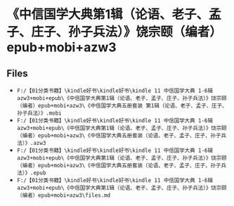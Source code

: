# 《中信国学大典第1辑（论语、老子、孟子、庄子、孙子兵法）》饶宗颐（编者）epub+mobi+azw3

## Files

- `F:/【01分类书籍】\kindle好书\kindle好书\kindle 11 中信国学大典 1-6辑 azw3+mobi+epub\《中信国学大典第1辑（论语、老子、孟子、庄子、孙子兵法）》饶宗颐（编者）epub+mobi+azw3\《中信国学大典五册套装 第1辑（论语、老子、孟子、庄子、孙子兵法）》.mobi`
- `F:/【01分类书籍】\kindle好书\kindle好书\kindle 11 中信国学大典 1-6辑 azw3+mobi+epub\《中信国学大典第1辑（论语、老子、孟子、庄子、孙子兵法）》饶宗颐（编者）epub+mobi+azw3\《中信国学大典五册套装（论语、老子、孟子、庄子、孙子兵法）》.azw3`
- `F:/【01分类书籍】\kindle好书\kindle好书\kindle 11 中信国学大典 1-6辑 azw3+mobi+epub\《中信国学大典第1辑（论语、老子、孟子、庄子、孙子兵法）》饶宗颐（编者）epub+mobi+azw3\《中信国学大典五册套装（论语、老子、孟子、庄子、孙子兵法）》.epub`
- `F:/【01分类书籍】\kindle好书\kindle好书\kindle 11 中信国学大典 1-6辑 azw3+mobi+epub\《中信国学大典第1辑（论语、老子、孟子、庄子、孙子兵法）》饶宗颐（编者）epub+mobi+azw3\files.md`
